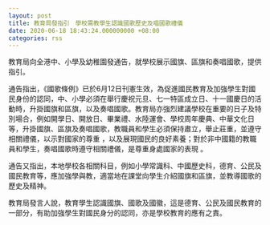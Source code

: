 ```yaml
---
layout: post
title: 教育局發指引　學校需教學生認識國歌歷史及唱國歌禮儀
date: 2020-06-18 18:43:24.000000000 +08:00
categories: rss
---
```


教育局向全港中、小學及幼稚園發通告，就學校展示國旗、區旗和奏唱國歌，提供指引。

通告指出，《國歌條例》已於6月12日刊憲生效，為促進國民教育及加強學生對國民身份的認同，中、小學必須在舉行慶祝元旦、七一特區成立日、十一國慶日的活動時，升掛國旗和區旗，以及奏唱國歌。教育局亦強烈建議學校在重要的日子及特別場合，例如開學日、開放日、畢業禮、水陸運會、學校周年慶典、中華文化日等，升掛國旗、區旗及奏唱國歌，教職員和學生必須保持肅立，舉止莊重，並遵守相關禮儀，以示對國家的尊重 ，以及展現國民的良好素養；對於非中國籍的教職員和學生，奏唱國歌時遵守相關禮儀，是尊重身處國家的表現 。

通告又指出，本地學校各相關科目，例如小學常識科、中國歷史科，德育、公民及國民教育等，應加強學與教，適當地在課堂向學生介紹國旗和區旗，並教導國歌的歷史及精神。

教育局發言人說，教育學生認識國旗、國歌及國徽，這是德育、公民及國民教育的一部分，有助加強學生對國民身分的認同，亦是學校教育的應有之責。
